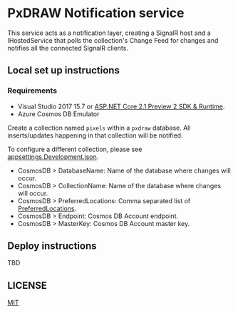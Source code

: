 ﻿# PxDRAW Notification service

This service acts as a notification layer, creating a SignalR host and a IHostedService that polls the collection's Change Feed for changes and notifies all the connected SignalR clients.

## Local set up instructions

### Requirements

* Visual Studio 2017 15.7 or [ASP.NET Core 2.1 Preview 2 SDK & Runtime](https://www.microsoft.com/net/download/all).
* Azure Cosmos DB Emulator

Create a collection named `pixels` within a `pxdraw` database. All inserts/updates happening in that collection will be notified.

To configure a different collection, please see [appsettings.Development.json](./appsettings.Development.json).

* CosmosDB > DatabaseName: Name of the database where changes will occur.
* CosmosDB > CollectionName: Name of the database where changes will occur.
* CosmosDB > PreferredLocations: Comma separated list of [PreferredLocations](https://docs.microsoft.com/dotnet/api/microsoft.azure.documents.client.connectionpolicy.preferredlocations?view=azure-dotnet).
* CosmosDB > Endpoint: Cosmos DB Account endpoint.
* CosmosDB > MasterKey: Cosmos DB Account master key.

## Deploy instructions

TBD

## LICENSE

[MIT](../LICENSE)